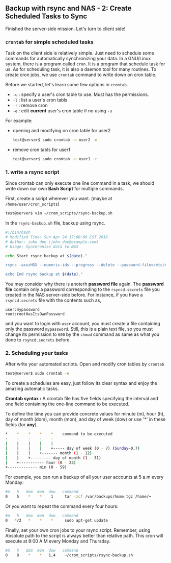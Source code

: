 ## Backup with rsync and NAS - 2: Create Scheduled Tasks to Sync

Finished the server-side mission. Let's turn to client side!


### `crontab` for simple scheduled tasks
Task on the client side is relatively simple. Just need to schedule some commands for automatically synchronizing your data. In a GNU/Linux system, there is a program called `cron`. It is a program that schedule task for us. As for scheduling task, it is also a daemon tool for many routines. To create cron jobs, we use `crontab` command to write down on cron table.

Before we started, let's learn some few options in `crontab`.
- `-u` : specify a user's cron table to use. Must has the permissions.
- `-l` : list a user's cron tabls
- `-r` : remove cron
- `-e` : edit **current** user's cron table if no using `-u`

For example:
- opening and modifying on cron table for user2
    ```bash
    test@server$ sudo crontab -u user2 -e 
    ```

- remove cron tabls for user1
    ```bash
    test@server$ sudo crontab -u user1 -r 
    ```

### 1. write a rsync script
Since crontab can only execute one line command in a task, we should write down our own **Bash Script** for multiple commands. 

First, create a script wherever you want. (maybe at `/home/user/cron_scripts`)
```bash
test@server$ vim ~/crom_scripts/rsync-backup.sh
```

In the `rsync-backup.sh` file, backup using rsync.
```bash
#!/bin/bash
# Modified Time: Sun Apr 24 17:00:00 CST 2016
# Author: john doe (john_doe@example.com)
# Usage: Synchronize data to NAS

echo Start rsync backup at $(date)."

rsync -axvzHSX --numeric-ids --progress --delete --password-file=/etc/rsyncd.cli.secrets /home/ rsync://user@192.168.1.101/server1

echo End rsync backup at $(date)."
```

You may consider why there is anoterh **password file** again. The **password file** contain only a password corresponding to the `rsyncd.secrets` file you created in the NAS server-side before. For instance, if you have a `rsyncd.secrets` file with the contents such as,

```
user:mypassword
root:rootHasItsOwnPassword
```

and you want to login with `user` account, you must create a file containing only the password `mypassword`. Still, this is a plain text file, so you must change its permission to `600` by the `chmod` command as same as what you done to `rsyncd.secrets` before.


### 2. Scheduling your tasks
After write your automated scripts. Open and modify cron tables by `crontab`

```bash
test@server$ sudo crontab -e
```

To create a schedules are easy, just follow its clear syntax and enjoy the amazing automatic tasks.

**Crontab syntax :**
A crontab file has five fields specifying the interval and one field containing the one-line command to be executed.

To define the time you can provide concrete values for minute (m), hour (h), day of month (dom), month (mon), and day of week (dow) or use '\*' in these fields (for **any**).


```bash
*    *    *    *    *    command to be executed
-    -    -    -    -
|    |    |    |    |
|    |    |    |    +----- day of week (0 - 7) (Sunday=0,7)
|    |    |    +------- month (1 - 12)
|    |    +--------- day of month (1 - 31)
|    +----------- hour (0 - 23)
+------------- min (0 - 59)
```

For example, you can run a backup of all your user accounts at 5 a.m every Monday:
```bash
#m   h   dom  mon  dow   command
0    5    *    *    1     tar -zcf /var/backups/home.tgz /home/¬
```

Or you want to repeat the command every four hours:
```bash
#m   h   dom  mon  dow   command
0   */2   *    *    *     sudo apt-get update
```

Finally, set your own cron jobs to your rsync script. Remember, using Absolute path to the script is always better than relative path. This cron will execute at 8:00 A.M every Monday and Thursday.

```bash
#m   h   dom  mon  dow   command
0    8    *    *   1,4    ~/crom_scripts/rsync-backup.sh
```
